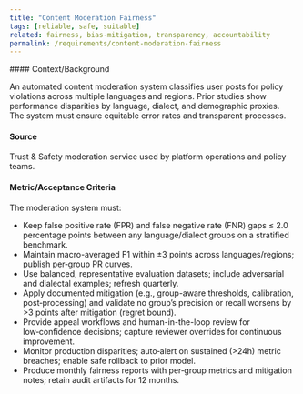 ```yaml
---
title: "Content Moderation Fairness"
tags: [reliable, safe, suitable]
related: fairness, bias-mitigation, transparency, accountability
permalink: /requirements/content-moderation-fairness
---
```


<div class="quality-requirement" markdown="1">
#### Context/Background

An automated content moderation system classifies user posts for policy violations across multiple languages and regions. Prior studies show performance disparities by language, dialect, and demographic proxies. The system must ensure equitable error rates and transparent processes.

#### Source

Trust & Safety moderation service used by platform operations and policy teams.

#### Metric/Acceptance Criteria

The moderation system must:

* Keep false positive rate (FPR) and false negative rate (FNR) gaps ≤ 2.0 percentage points between any language/dialect groups on a stratified benchmark.
* Maintain macro-averaged F1 within ±3 points across languages/regions; publish per‑group PR curves.
* Use balanced, representative evaluation datasets; include adversarial and dialectal examples; refresh quarterly.
* Apply documented mitigation (e.g., group-aware thresholds, calibration, post‑processing) and validate no group’s precision or recall worsens by >3 points after mitigation (regret bound).
* Provide appeal workflows and human-in-the-loop review for low‑confidence decisions; capture reviewer overrides for continuous improvement.
* Monitor production disparities; auto‑alert on sustained (>24h) metric breaches; enable safe rollback to prior model.
* Produce monthly fairness reports with per‑group metrics and mitigation notes; retain audit artifacts for 12 months.

</div><br>

